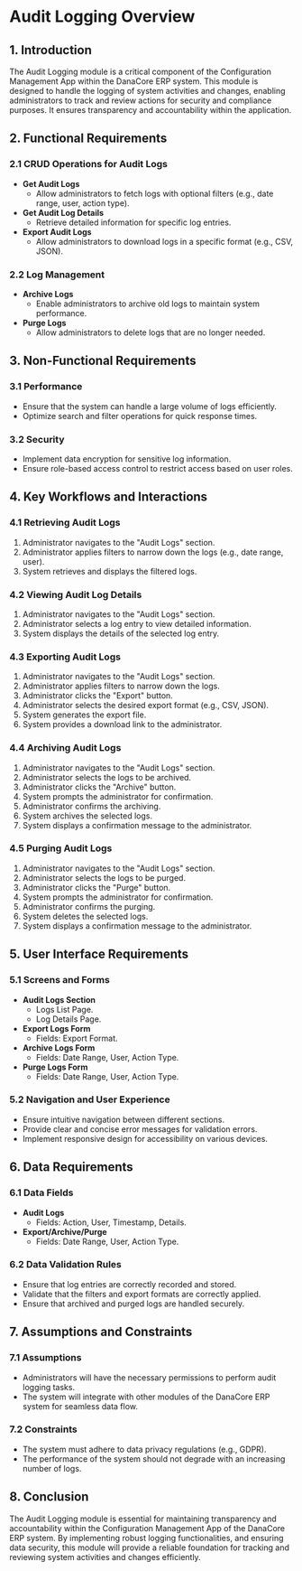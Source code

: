 # Audit Logging Overview

## 1. Introduction
The Audit Logging module is a critical component of the Configuration Management App within the DanaCore ERP system. This module is designed to handle the logging of system activities and changes, enabling administrators to track and review actions for security and compliance purposes. It ensures transparency and accountability within the application.

## 2. Functional Requirements
### 2.1 CRUD Operations for Audit Logs
- **Get Audit Logs**
  - Allow administrators to fetch logs with optional filters (e.g., date range, user, action type).
- **Get Audit Log Details**
  - Retrieve detailed information for specific log entries.
- **Export Audit Logs**
  - Allow administrators to download logs in a specific format (e.g., CSV, JSON).

### 2.2 Log Management
- **Archive Logs**
  - Enable administrators to archive old logs to maintain system performance.
- **Purge Logs**
  - Allow administrators to delete logs that are no longer needed.

## 3. Non-Functional Requirements
### 3.1 Performance
- Ensure that the system can handle a large volume of logs efficiently.
- Optimize search and filter operations for quick response times.

### 3.2 Security
- Implement data encryption for sensitive log information.
- Ensure role-based access control to restrict access based on user roles.

## 4. Key Workflows and Interactions
### 4.1 Retrieving Audit Logs
1. Administrator navigates to the "Audit Logs" section.
2. Administrator applies filters to narrow down the logs (e.g., date range, user).
3. System retrieves and displays the filtered logs.

### 4.2 Viewing Audit Log Details
1. Administrator navigates to the "Audit Logs" section.
2. Administrator selects a log entry to view detailed information.
3. System displays the details of the selected log entry.

### 4.3 Exporting Audit Logs
1. Administrator navigates to the "Audit Logs" section.
2. Administrator applies filters to narrow down the logs.
3. Administrator clicks the "Export" button.
4. Administrator selects the desired export format (e.g., CSV, JSON).
5. System generates the export file.
6. System provides a download link to the administrator.

### 4.4 Archiving Audit Logs
1. Administrator navigates to the "Audit Logs" section.
2. Administrator selects the logs to be archived.
3. Administrator clicks the "Archive" button.
4. System prompts the administrator for confirmation.
5. Administrator confirms the archiving.
6. System archives the selected logs.
7. System displays a confirmation message to the administrator.

### 4.5 Purging Audit Logs
1. Administrator navigates to the "Audit Logs" section.
2. Administrator selects the logs to be purged.
3. Administrator clicks the "Purge" button.
4. System prompts the administrator for confirmation.
5. Administrator confirms the purging.
6. System deletes the selected logs.
7. System displays a confirmation message to the administrator.

## 5. User Interface Requirements
### 5.1 Screens and Forms
- **Audit Logs Section**
  - Logs List Page.
  - Log Details Page.
- **Export Logs Form**
  - Fields: Export Format.
- **Archive Logs Form**
  - Fields: Date Range, User, Action Type.
- **Purge Logs Form**
  - Fields: Date Range, User, Action Type.

### 5.2 Navigation and User Experience
- Ensure intuitive navigation between different sections.
- Provide clear and concise error messages for validation errors.
- Implement responsive design for accessibility on various devices.

## 6. Data Requirements
### 6.1 Data Fields
- **Audit Logs**
  - Fields: Action, User, Timestamp, Details.
- **Export/Archive/Purge**
  - Fields: Date Range, User, Action Type.

### 6.2 Data Validation Rules
- Ensure that log entries are correctly recorded and stored.
- Validate that the filters and export formats are correctly applied.
- Ensure that archived and purged logs are handled securely.

## 7. Assumptions and Constraints
### 7.1 Assumptions
- Administrators will have the necessary permissions to perform audit logging tasks.
- The system will integrate with other modules of the DanaCore ERP system for seamless data flow.

### 7.2 Constraints
- The system must adhere to data privacy regulations (e.g., GDPR).
- The performance of the system should not degrade with an increasing number of logs.

## 8. Conclusion
The Audit Logging module is essential for maintaining transparency and accountability within the Configuration Management App of the DanaCore ERP system. By implementing robust logging functionalities, and ensuring data security, this module will provide a reliable foundation for tracking and reviewing system activities and changes efficiently.
